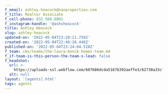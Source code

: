 ```yaml
---
f_email: ashley.heacock@nanproperties.com
f_title: Realtor Associate
f_cell-phone: 832.566.6091
f_instagram-handle: '@ashsheacock'
title: Ashley Heacock
slug: ashley-heacock
updated-on: '2022-05-04T23:20:21.759Z'
created-on: '2022-05-04T22:40:26.448Z'
published-on: '2022-05-04T23:24:04.510Z'
f_team: cms/teams/the-laura-bonck-homes-team.md
f_if-team-is-this-person-the-team-s-lead: false
f_headshot:
  url: >-
    https://uploads-ssl.webflow.com/607686dcda5167b392aeffe3/62730a33cf778fa276d50be7_Heacock%2C%20Ashley.JPG
  alt: null
layout: '[agents].html'
tags: agents
---
```



